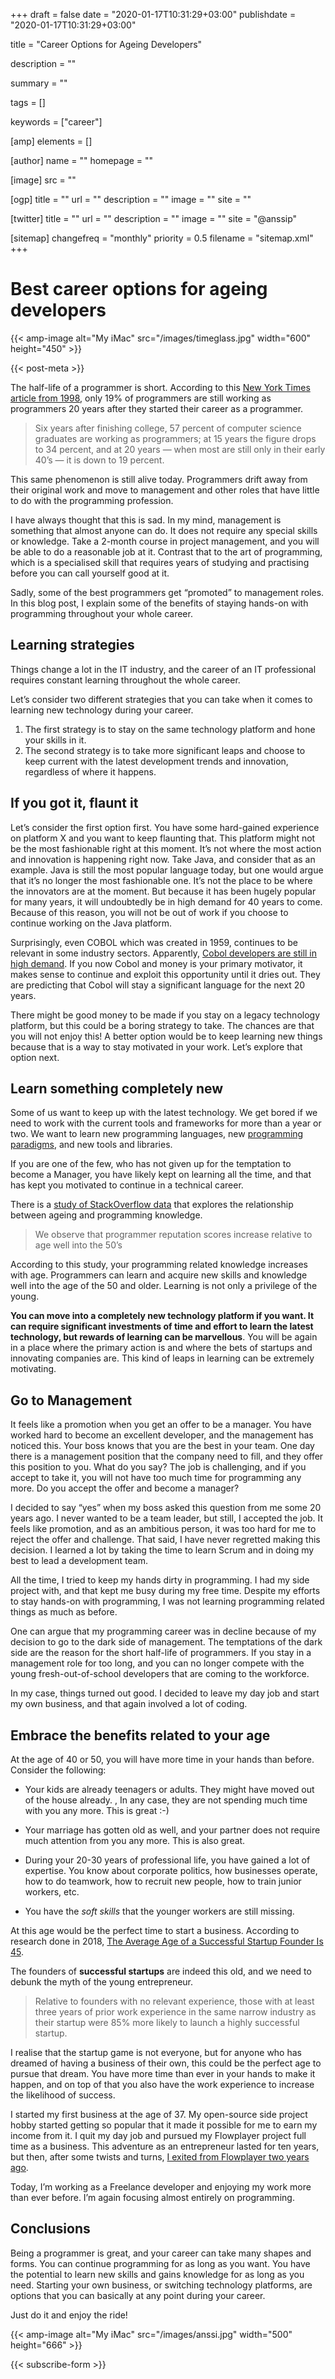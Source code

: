 +++
draft = false
date = "2020-01-17T10:31:29+03:00"
publishdate = "2020-01-17T10:31:29+03:00"

title = "Career Options for Ageing Developers"

description = ""

summary = ""

tags = []

keywords = ["career"]

[amp]
    elements = []

[author]
    name = ""
    homepage = ""

[image]
    src = ""

[ogp]
    title = ""
    url = ""
    description = ""
    image = ""
    site = ""

[twitter]
    title = ""
    url = ""
    description = ""
    image = ""
    site = "@anssip"

[sitemap]
    changefreq = "monthly"
    priority = 0.5
    filename = "sitemap.xml"
+++

# Best career options for ageing developers

{{< amp-image alt="My iMac" src="/images/timeglass.jpg" width="600" height="450" >}}
 
{{< post-meta >}}

The half-life of a programmer is short. According to this [New York Times article from 1998](https://www.nytimes.com/1998/01/26/opinion/now-hiring-if-you-re-young.html), only 19% of programmers are still working as programmers 20 years after they started their career as a programmer. 

>Six years after finishing college, 57 percent of computer science graduates are working as programmers; at 15 years the figure drops to 34 percent, and at 20 years — when most are still only in their early 40’s — it is down to 19 percent.

This same phenomenon is still alive today. Programmers drift away from their original work and move to management and other roles that have little to do with the programming profession.

I have always thought that this is sad. In my mind, management is something that almost anyone can do. It does not require any special skills or knowledge. Take a 2-month course in project management, and you will be able to do a reasonable job at it. Contrast that to the art of programming, which is a specialised skill that requires years of studying and practising before you can call yourself good at it.   

Sadly, some of the best programmers get “promoted” to management roles. In this blog post, I explain some of the benefits of staying hands-on with programming throughout your whole career.  

## Learning strategies

Things change a lot in the IT industry, and the career of an IT professional requires constant learning throughout the whole career.   

Let’s consider two different strategies that you can take when it comes to learning new technology during your career.    

1. The first strategy is to stay on the same technology platform and hone your skills in it. 
2. The second strategy is to take more significant leaps and choose to keep current with the latest development trends and innovation, regardless of where it happens. 

## If you got it, flaunt it   

Let’s consider the first option first. You have some hard-gained experience on platform X and you want to keep flaunting that. This platform might not be the most fashionable right at this moment. It’s not where the most action and innovation is happening right now. Take Java, and consider that as an example. Java is still the most popular language today, but one would argue that it’s no longer the most fashionable one. It’s not the place to be where the innovators are at the moment. But because it has been hugely popular for many years, it will undoubtedly be in high demand for 40 years to come. Because of this reason, you will not be out of work if you choose to continue working on the Java platform.  

Surprisingly, even COBOL which was created in 1959, continues to be relevant in some industry sectors. Apparently, [Cobol developers are still in high demand](https://www.iceuro.com/cobol-programmers-in-demand). If you now Cobol and money is your primary motivator, it makes sense to continue and exploit this opportunity until it dries out. They are predicting that Cobol will stay a significant language for the next 20 years.  

There might be good money to be made if you stay on a legacy technology platform, but this could be a boring strategy to take. The chances are that you will not enjoy this! A better option would be to keep learning new things because that is a way to stay motivated in your work. Let’s explore that option next. 

## Learn something completely new

Some of us want to keep up with the latest technology. We get bored if we need to work with the current tools and frameworks for more than a year or two. We want to learn new programming languages, new [programming paradigms](/post/learning-fp), and new tools and libraries.   

If you are one of the few, who has not given up for the temptation to become a Manager, you have likely kept on learning all the time, and that has kept you motivated to continue in a technical career.  

There is a [study of StackOverflow data](https://people.engr.ncsu.edu/ermurph3/papers/msr13.pdf) that explores the relationship between ageing and programming knowledge.   

> We observe that programmer reputation scores increase relative to age well into the 50’s  

According to this study, your programming related knowledge increases with age. Programmers can learn and acquire new skills and knowledge well into the age of the 50 and older. Learning is not only a privilege of the young.   

**You can move into a completely new technology platform if you want. It can require significant investments of time and effort to learn the latest technology, but rewards of learning can be marvellous**. You will be again in a place where the primary action is and where the bets of startups and innovating companies are. This kind of leaps in learning can be extremely motivating. 

## Go to Management

It feels like a promotion when you get an offer to be a manager. You have worked hard to become an excellent developer, and the management has noticed this. Your boss knows that you are the best in your team. One day there is a management position that the company need to fill, and they offer this position to you. What do you say? The job is challenging, and if you accept to take it, you will not have too much time for programming any more. Do you accept the offer and become a manager?

 I decided to say “yes” when my boss asked this question from me some 20 years ago. I never wanted to be a team leader, but still, I accepted the job. It feels like promotion, and as an ambitious person, it was too hard for me to reject the offer and challenge. That said, I have never regretted making this decision. I learned a lot by taking the time to learn Scrum and in doing my best to lead a development team.   

All the time, I tried to keep my hands dirty in programming. I had my side project with, and that kept me busy during my free time. Despite my efforts to stay hands-on with programming, I was not learning programming related things as much as before.   

One can argue that my programming career was in decline because of my decision to go to the dark side of management. The temptations of the dark side are the reason for the short half-life of programmers. If you stay in a management role for too long, and you can no longer compete with the young fresh-out-of-school developers that are coming to the workforce.  

In my case, things turned out good. I decided to leave my day job and start my own business, and that again involved a lot of coding.  

## Embrace the benefits related to your age

At the age of 40 or 50, you will have more time in your hands than before. Consider the following:

* Your kids are already teenagers or adults. They might have moved out of the house already. , In any case, they are not spending much time with you any more.  This is great :-) 

* Your marriage has gotten old as well, and your partner does not require much attention from you any more. This is also great. 

* During your 20-30 years of professional life, you have gained a lot of expertise. You know about corporate politics, how businesses operate, how to do teamwork, how to recruit new people, how to train junior workers, etc. 

* You have the *soft skills* that the younger workers are still missing. 

At this age would be the perfect time to start a business. According to research done in 2018, [The Average Age of a Successful Startup Founder Is 45](https://hbr.org/2018/07/research-the-average-age-of-a-successful-startup-founder-is-45).

The founders of **successful startups** are indeed this old, and we need to debunk the myth of the young entrepreneur. 

> Relative to founders with no relevant experience, those with at least three years of prior work experience in the same narrow industry as their startup were 85% more likely to launch a highly successful startup.  

I realise that the startup game is not everyone, but for anyone who has dreamed of having a business of their own, this could be the perfect age to pursue that dream. You have more time than ever in your hands to make it happen, and on top of that you also have the work experience to increase the likelihood of success. 

I started my first business at the age of 37. My open-source side project hobby started getting so popular that it made it possible for me to earn my income from it. I quit my day job and pursued my Flowplayer project full time as a business. This adventure as an entrepreneur lasted for ten years, but then, after some twists and turns, [I exited from Flowplayer two years ago](/post/leafingflow).

Today, I’m working as a Freelance developer and enjoying my work more than ever before. I’m again focusing almost entirely on programming.

## Conclusions  

Being a programmer is great, and your career can take many shapes and forms. You can continue programming for as long as you want. You have the potential to learn new skills and gains knowledge for as long as you need. Starting your own business, or switching technology platforms, are options that you can basically at any point during your career.  

Just do it and enjoy the ride!

{{< amp-image alt="My iMac" src="/images/anssi.jpg" width="500" height="666" >}}

{{< subscribe-form >}}
